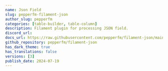 ```yaml
---
name: Json Field
slug: pepperfm-filament-json
author_slug: pepperfm
categories: [table-builder, table-column]
description: Filament plugin for processing JSON field.
discord_url: 
docs_url: https://raw.githubusercontent.com/pepperfm/filament-json/main/README.md
github_repository: pepperfm/filament-json
has_dark_theme: true
has_translations: false
versions: [3]
publish_date: 2024-07-19
---
```

